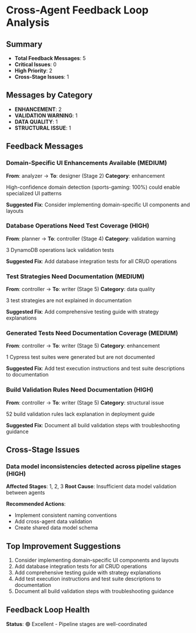 
# Cross-Agent Feedback Loop Analysis

## Summary
- **Total Feedback Messages**: 5
- **Critical Issues**: 0
- **High Priority**: 2
- **Cross-Stage Issues**: 1

## Messages by Category
- **ENHANCEMENT**: 2
- **VALIDATION WARNING**: 1
- **DATA QUALITY**: 1
- **STRUCTURAL ISSUE**: 1

## Feedback Messages

### Domain-Specific UI Enhancements Available (MEDIUM)
**From**: analyzer → **To**: designer (Stage 2)
**Category**: enhancement

High-confidence domain detection (sports-gaming: 100%) could enable specialized UI patterns

**Suggested Fix**: Consider implementing domain-specific UI components and layouts


### Database Operations Need Test Coverage (HIGH)
**From**: planner → **To**: controller (Stage 4)
**Category**: validation warning

3 DynamoDB operations lack validation tests

**Suggested Fix**: Add database integration tests for all CRUD operations


### Test Strategies Need Documentation (MEDIUM)
**From**: controller → **To**: writer (Stage 5)
**Category**: data quality

3 test strategies are not explained in documentation

**Suggested Fix**: Add comprehensive testing guide with strategy explanations


### Generated Tests Need Documentation Coverage (MEDIUM)
**From**: controller → **To**: writer (Stage 5)
**Category**: enhancement

1 Cypress test suites were generated but are not documented

**Suggested Fix**: Add test execution instructions and test suite descriptions to documentation


### Build Validation Rules Need Documentation (HIGH)
**From**: controller → **To**: writer (Stage 5)
**Category**: structural issue

52 build validation rules lack explanation in deployment guide

**Suggested Fix**: Document all build validation steps with troubleshooting guidance


## Cross-Stage Issues

### Data model inconsistencies detected across pipeline stages (HIGH)
**Affected Stages**: 1, 2, 3
**Root Cause**: Insufficient data model validation between agents

**Recommended Actions**:
- Implement consistent naming conventions
- Add cross-agent data validation
- Create shared data model schema


## Top Improvement Suggestions
1. Consider implementing domain-specific UI components and layouts
2. Add database integration tests for all CRUD operations
3. Add comprehensive testing guide with strategy explanations
4. Add test execution instructions and test suite descriptions to documentation
5. Document all build validation steps with troubleshooting guidance

## Feedback Loop Health
**Status**: 🟢 Excellent - Pipeline stages are well-coordinated
